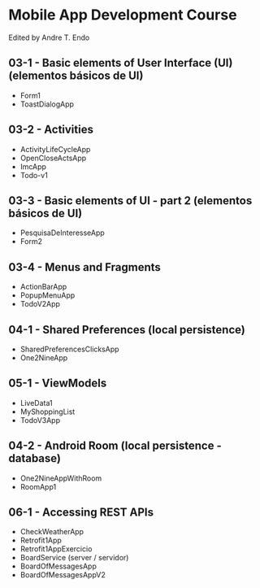 # Mobile App Development Course
Edited by Andre T. Endo

## 03-1 - Basic elements of User Interface (UI) (elementos básicos de UI)

- Form1
- ToastDialogApp

## 03-2 - Activities

- ActivityLifeCycleApp
- OpenCloseActsApp
- ImcApp
- Todo-v1

## 03-3 - Basic elements of UI - part 2 (elementos básicos de UI)

- PesquisaDeInteresseApp
- Form2

## 03-4 - Menus and Fragments

- ActionBarApp
- PopupMenuApp
- TodoV2App

## 04-1 - Shared Preferences (local persistence)

- SharedPreferencesClicksApp
- One2NineApp

## 05-1 - ViewModels

- LiveData1
- MyShoppingList
- TodoV3App

## 04-2 - Android Room (local persistence - database)

- One2NineAppWithRoom
- RoomApp1

## 06-1 - Accessing REST APIs

- CheckWeatherApp
- Retrofit1App
- Retrofit1AppExercicio
- BoardService (server / servidor)
- BoardOfMessagesApp
- BoardOfMessagesAppV2
